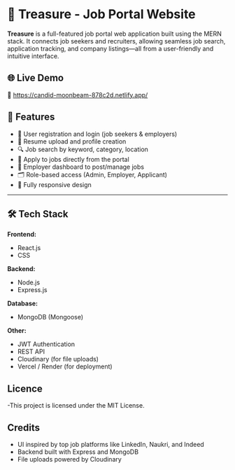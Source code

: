 # 💼 Treasure - Job Portal Website

**Treasure** is a full-featured job portal web application built using the MERN stack. It connects job seekers and recruiters, allowing seamless job search, application tracking, and company listings—all from a user-friendly and intuitive interface.


## 🌐 Live Demo

🔗 https://candid-moonbeam-878c2d.netlify.app/


## 🚀 Features

- 👤 User registration and login (job seekers & employers)
- 🧾 Resume upload and profile creation
- 🔍 Job search by keyword, category, location
- 📝 Apply to jobs directly from the portal
- 🏢 Employer dashboard to post/manage jobs
- 🗂️ Role-based access (Admin, Employer, Applicant)
- 📱 Fully responsive design

---

## 🛠️ Tech Stack

**Frontend:**
- React.js
- CSS 

**Backend:**
- Node.js
- Express.js

**Database:**
- MongoDB (Mongoose)

**Other:**
- JWT Authentication
- REST API
- Cloudinary  (for file uploads)
- Vercel / Render (for deployment)

## Licence
-This project is licensed under the MIT License.

## Credits
- UI inspired by top job platforms like LinkedIn, Naukri, and Indeed
- Backend built with Express and MongoDB
- File uploads powered by Cloudinary




